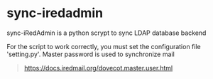 # sync-iredadmin

sync-iRedAdmin is a python scrypt to sync LDAP database backend

For the script to work correctly, you must set the configuration file 'setting.py'. 
Master password is used to synchronize mail 

>https://docs.iredmail.org/dovecot.master.user.html

